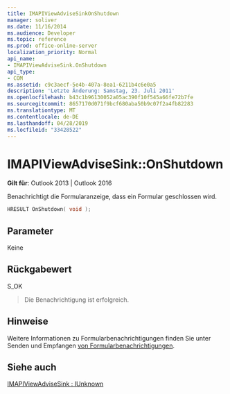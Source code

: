 ```yaml
---
title: IMAPIViewAdviseSinkOnShutdown
manager: soliver
ms.date: 11/16/2014
ms.audience: Developer
ms.topic: reference
ms.prod: office-online-server
localization_priority: Normal
api_name:
- IMAPIViewAdviseSink.OnShutdown
api_type:
- COM
ms.assetid: c9c3aecf-5e4b-407a-8ea1-6211b4c6e0a5
description: 'Letzte Änderung: Samstag, 23. Juli 2011'
ms.openlocfilehash: b43c1b96130052a05ac390f10f545a66fe72b7fe
ms.sourcegitcommit: 8657170d071f9bcf680aba50b9c07f2a4fb82283
ms.translationtype: MT
ms.contentlocale: de-DE
ms.lasthandoff: 04/28/2019
ms.locfileid: "33428522"
---
```

# <a name="imapiviewadvisesinkonshutdown"></a>IMAPIViewAdviseSink::OnShutdown

  
  
**Gilt für**: Outlook 2013 | Outlook 2016 
  
Benachrichtigt die Formularanzeige, dass ein Formular geschlossen wird.
  
```cpp
HRESULT OnShutdown( void );
```

## <a name="parameters"></a>Parameter

Keine
  
## <a name="return-value"></a>Rückgabewert

S_OK 
  
> Die Benachrichtigung ist erfolgreich.
    
## <a name="remarks"></a>Hinweise

Weitere Informationen zu Formularbenachrichtigungen finden Sie unter Senden und Empfangen [von Formularbenachrichtigungen](sending-and-receiving-form-notifications.md).
  
## <a name="see-also"></a>Siehe auch



[IMAPIViewAdviseSink : IUnknown](imapiviewadvisesinkiunknown.md)

